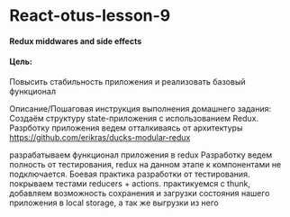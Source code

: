 # React-otus-lesson-9

#### Redux middwares and side effects

#### Цель:
Повысить стабильность приложения и реализовать базовый функционал


Описание/Пошаговая инструкция выполнения домашнего задания:
Создаём структуру state-приложения с использованием Redux.
Разрботку приложения ведем отталкиваясь от архитектуры https://github.com/erikras/ducks-modular-redux

разрабатываем функционал приложения в redux
Разработку ведем полность от тестирования, redux на данном этапе к компонентами не подключается. Боевая практика разработки от тестирования.
покрываем тестами reducers + actions.
практикуемся с thunk, добавляем возможность сохранения и загрузки состояния нашего приложения в local storage, а так же выгрузки из него
